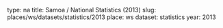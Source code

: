 type: na
title: Samoa / National Statistics (2013)
slug: places/ws/datasets/statistics/2013
place: ws
dataset: statistics
year: 2013

